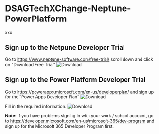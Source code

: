 # DSAGTechXChange-Neptune-PowerPlatform
xxx


## Sign up to the Netpune Developer Trial
Go to https://www.neptune-software.com/free-trial/ scroll down and click on "Download Free Trial"
![Download](images/01-DownloadNeptune.jpg)

## Sign up to the Power Platform Developer Trial
Go to https://powerapps.microsoft.com/en-us/developerplan/ and sign up for the "Power Apps Developer Plan"
![Download](images/04-PowerAppDevPlan.jpg)

Fill in the required information. 
![Download](images/05-PP-Information.jpg)

**Note:** If you have problems signing in with your work / school account, go to https://developer.microsoft.com/en-us/microsoft-365/dev-program and sign up for the Microsoft 365 Developer Program first. 


